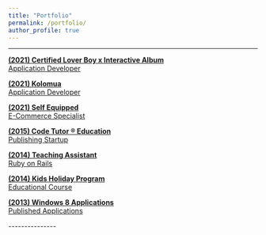 ```yaml
---
title: "Portfolio"
permalink: /portfolio/
author_profile: true
---
```



---------------
<p></p><p></p>

[**(2021) Certified Lover Boy x Interactive Album** <br>Application Developer](https://certifiedloverboy.vercel.app/)

[**(2021) Kolomua** <br>Application Developer](/portfolio/kolomua/)

[**(2021) Self Equipped** <br>E-Commerce Specialist](/portfolio/self-equipped/)

<!-- [**(2020) University of Auckland** <br>Undergraduate Student](/portfolio/university-of-auckland/)

[**(2019) University of Auckland** <br>Undergraduate Student](/portfolio/university-of-auckland/)

[**(2018) University of Auckland** <br>Undergraduate Student](/portfolio/university-of-auckland/)

[**(2017) University of Auckland** <br>Undergraduate Student](/portfolio/university-of-auckland/) -->

[**(2015) Code Tutor ® Education** <br>Publishing Startup](/portfolio/code-tutor-education/)

[**(2014) Teaching Assistant** <br>Ruby on Rails](/portfolio/teaching-assistant/)

[**(2014) Kids Holiday Program** <br>Educational Course](/portfolio/kids-holiday-program/)

[**(2013) Windows 8 Applications** <br>Published Applications](/portfolio/windows-8-applications/)
<p></p><p></p>
---------------